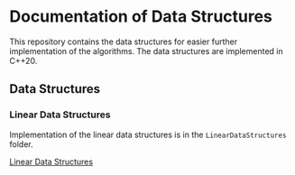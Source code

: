 # Documentation of Data Structures

This repository contains the data structures for easier further implementation of the algorithms. The data structures are implemented in C++20.

## Data Structures

### Linear Data Structures

<!-- To LinearDataStructures.md file -->

Implementation of the linear data structures is in the `LinearDataStructures` folder.

[Linear Data Structures](LinearDataStructures/LinearDataStructures.md)
